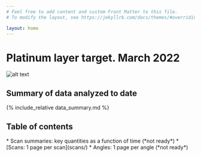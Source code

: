 ```yaml
---
# Feel free to add content and custom Front Matter to this file.
# To modify the layout, see https://jekyllrb.com/docs/themes/#overriding-theme-defaults

layout: home
---
```


<h1> Platinum layer target. March 2022</h1>

![alt text](/plots/cartoons/angle15.png)

<h2> Summary of data analyzed to date </h2>

{% include_relative data_summary.md %}

<h2>Table of contents</h2>
* Scan summaries: key quantities as a function of time (*not ready*)
* [Scans: 1 page per scan](scans/)
* Angles: 1 page per angle (*not ready*)
